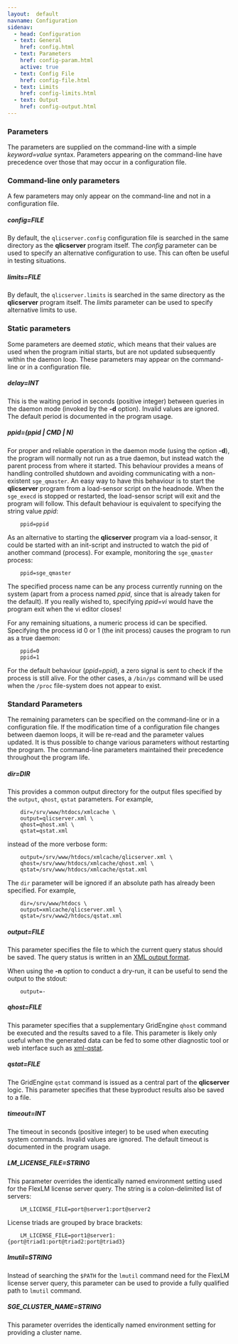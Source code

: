 ```yaml
---
layout:  default
navname: Configuration
sidenav:
  - head: Configuration
  - text: General
    href: config.html
  - text: Parameters
    href: config-param.html
    active: true
  - text: Config File
    href: config-file.html
  - text: Limits
    href: config-limits.html
  - text: Output
    href: config-output.html
---
```


### Parameters

The parameters are supplied on the command-line with a simple
*keyword=value* syntax. Parameters appearing on the command-line have
precedence over those that may occur in a configuration file.

### Command-line only parameters

A few parameters may only appear on the command-line and not in a
configuration file.

##### config=FILE #####

By default, the `qlicserver.config` configuration file is searched in the
same directory as the **qlicserver** program itself. The *config* parameter
can be used to specify an alternative configuration to use. This can often
be useful in testing situations.

##### limits=FILE #####

By default, the `qlicserver.limits` is searched in the same directory as
the **qlicserver** program itself. The *limits* parameter can be used to
specify alternative limits to use.

### Static parameters

Some parameters are deemed *static*, which means that their values are
used when the program initial starts, but are not updated subsequently
within the daemon loop. These parameters may appear on the command-line or
in a configuration file.

##### delay=INT #####

This is the waiting period in seconds (positive integer) between queries in
the daemon mode (invoked by the **-d** option). Invalid values are ignored.
The default period is documented in the program usage.

##### ppid=(ppid | CMD | N) #####

For proper and reliable operation in the daemon mode (using the option
**-d**), the program will normally not run as a true daemon, but instead
watch the parent process from where it started. This behaviour provides a
means of handling controlled shutdown and avoiding communicating with a
non-existent `sge_qmaster`. An easy way to have this behaviour is to start
the **qlicserver** program from a load-sensor script on the headnode. When
the `sge_execd` is stopped or restarted, the load-sensor script will exit
and the program will follow. This default behaviour is equivalent to
specifying the string value *ppid*:

        ppid=ppid

As an alternative to starting the **qlicserver** program via a load-sensor,
it could be started with an init-script and instructed to watch the pid of
another command (process). For example, monitoring the `sge_qmaster`
process:

        ppid=sge_qmaster

The specified process name can be any process currently running on the
system (apart from a process named *ppid*, since that is already taken for
the default). If you really wished to, specifying *ppid=vi* would have the
program exit when the vi editor closes!

For any remaining situations, a numeric process id can be specified.
Specifying the process id 0 or 1 (the init process) causes the program to
run as a true daemon:

        ppid=0
        ppid=1

For the default behaviour (*ppid=ppid*), a zero signal is sent to check if
the process is still alive. For the other cases, a `/bin/ps` command will
be used when the `/proc` file-system does not appear to exist.

### Standard Parameters

The remaining parameters can be specified on the command-line or in a
configuration file. If the modification time of a configuration file changes
between daemon loops, it will be re-read and the parameter values updated.
It is thus possible to change various parameters without restarting the
program. The command-line parameters maintained their precedence throughout
the program life.

##### dir=DIR #####

This provides a common output directory for the output files specified by
the `output`, `qhost`, `qstat` parameters. For example,

        dir=/srv/www/htdocs/xmlcache \
        output=qlicserver.xml \
        qhost=qhost.xml \
        qstat=qstat.xml

instead of the more verbose form:

        output=/srv/www/htdocs/xmlcache/qlicserver.xml \
        qhost=/srv/www/htdocs/xmlcache/qhost.xml \
        qstat=/srv/www/htdocs/xmlcache/qstat.xml

The `dir` parameter will be ignored if an absolute path has already been
specified. For example,

        dir=/srv/www/htdocs \
        output=xmlcache/qlicserver.xml \
        qstat=/srv/www2/htdocs/qstat.xml

##### output=FILE #####

This parameter specifies the file to which the current query status should
be saved. The query status is written in an
[XML output format](config-output.html).

When using the **-n** option to conduct a dry-run, it can be useful to send
the output to the stdout:

        output=-

##### qhost=FILE #####

This parameter specifies that a supplementary GridEngine `qhost` command be
executed and the results saved to a file. This parameter is likely only
useful when the generated data can be fed to some other diagnostic tool or
web interface such as [xml-qstat](http://olesenm.github.com/xml-qstat/).

##### qstat=FILE #####

The GridEngine `qstat` command is issued as a central part of the
**qlicserver** logic.  This parameter specifies that these byproduct results
also be saved to a file.

##### timeout=INT #####

The timeout in seconds (positive integer) to be used when executing system
commands. Invalid values are ignored. The default timeout is documented in
the program usage.

##### LM_LICENSE_FILE=STRING #####

This parameter overrides the identically named environment setting used for
the FlexLM license server query. The string is a colon-delimited list of
servers:

        LM_LICENSE_FILE=port@server1:port@server2

License triads are grouped by brace brackets:

        LM_LICENSE_FILE=port1@server1:{port@triad1:port@triad2:port@triad3}

##### lmutil=STRING #####

Instead of searching the `$PATH` for the `lmutil` command need for the
FlexLM license server query, this parameter can be used to provide a fully
qualified path to `lmutil` command.

##### SGE_CLUSTER_NAME=STRING #####

This parameter overrides the identically named environment setting for
providing a cluster name.

